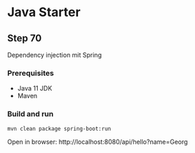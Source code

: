 # Java Starter #

## Step 70

Dependency injection mit Spring

### Prerequisites
- Java 11 JDK
- Maven

### Build and run

```shell
mvn clean package spring-boot:run
```
Open in browser: http://localhost:8080/api/hello?name=Georg

